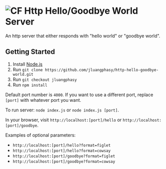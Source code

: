 # ![CF](http://i.imgur.com/7v5ASc8.png) Http Hello/Goodbye World Server

An http server that either responds with "hello world" or "goodbye world".

## Getting Started

1. Install [Node.js](https://nodejs.org/en/)
2. Run `git clone https://github.com/jluangphasy/http-hello-goodbye-world.git`
3. Run `git checkout jluangphasy`
4. Run `npm install`

Default port number is `4000`. If you want to use a different port, replace `[port]` with whatever port you want.

To run server: `node index.js` or `node index.js [port]`.

In your browser, visit `http://localhost:[port]/hello` or `http://localhost:[port]/goodbye`.

Examples of optional parameters:

  - `http://localhost:[port]/hello?format=figlet`
  - `http://localhost:[port]/hello?format=cowsay`
  - `http://localhost:[port]/goodbye?format=figlet`
  - `http://localhost:[port]/goodbye?format=cowsay`
